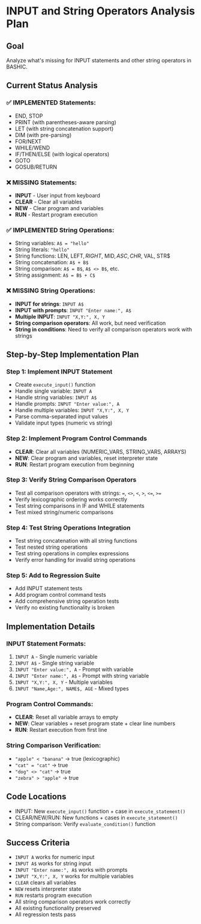 # INPUT and String Operators Analysis Plan

## Goal
Analyze what's missing for INPUT statements and other string operators in BASHIC.

## Current Status Analysis

### ✅ IMPLEMENTED Statements:
- END, STOP
- PRINT (with parentheses-aware parsing)
- LET (with string concatenation support)
- DIM (with pre-parsing)
- FOR/NEXT
- WHILE/WEND
- IF/THEN/ELSE (with logical operators)
- GOTO
- GOSUB/RETURN

### ❌ MISSING Statements:
- **INPUT** - User input from keyboard
- **CLEAR** - Clear all variables
- **NEW** - Clear program and variables
- **RUN** - Restart program execution

### ✅ IMPLEMENTED String Operations:
- String variables: `A$ = "hello"`
- String literals: `"hello"`
- String functions: LEN, LEFT$, RIGHT$, MID$, ASC, CHR$, VAL, STR$
- String concatenation: `A$ + B$`
- String comparison: `A$ = B$`, `A$ <> B$`, etc.
- String assignment: `A$ = B$ + C$`

### ❌ MISSING String Operations:
- **INPUT for strings**: `INPUT A$`
- **INPUT with prompts**: `INPUT "Enter name:", A$`
- **Multiple INPUT**: `INPUT "X,Y:", X, Y`
- **String comparison operators**: All work, but need verification
- **String in conditions**: Need to verify all comparison operators work with strings

## Step-by-Step Implementation Plan

### Step 1: Implement INPUT Statement
- Create `execute_input()` function
- Handle single variable: `INPUT A`
- Handle string variables: `INPUT A$`
- Handle prompts: `INPUT "Enter value:", A`
- Handle multiple variables: `INPUT "X,Y:", X, Y`
- Parse comma-separated input values
- Validate input types (numeric vs string)

### Step 2: Implement Program Control Commands
- **CLEAR**: Clear all variables (NUMERIC_VARS, STRING_VARS, ARRAYS)
- **NEW**: Clear program and variables, reset interpreter state
- **RUN**: Restart program execution from beginning

### Step 3: Verify String Comparison Operators
- Test all comparison operators with strings: `=`, `<>`, `<`, `>`, `<=`, `>=`
- Verify lexicographic ordering works correctly
- Test string comparisons in IF and WHILE statements
- Test mixed string/numeric comparisons

### Step 4: Test String Operations Integration
- Test string concatenation with all string functions
- Test nested string operations
- Test string operations in complex expressions
- Verify error handling for invalid string operations

### Step 5: Add to Regression Suite
- Add INPUT statement tests
- Add program control command tests
- Add comprehensive string operation tests
- Verify no existing functionality is broken

## Implementation Details

### INPUT Statement Formats:
1. `INPUT A` - Single numeric variable
2. `INPUT A$` - Single string variable
3. `INPUT "Enter value:", A` - Prompt with variable
4. `INPUT "Enter name:", A$` - Prompt with string variable
5. `INPUT "X,Y:", X, Y` - Multiple variables
6. `INPUT "Name,Age:", NAME$, AGE` - Mixed types

### Program Control Commands:
- **CLEAR**: Reset all variable arrays to empty
- **NEW**: Clear variables + reset program state + clear line numbers
- **RUN**: Restart execution from first line

### String Comparison Verification:
- `"apple" < "banana"` → true (lexicographic)
- `"cat" = "cat"` → true
- `"dog" <> "cat"` → true
- `"zebra" > "apple"` → true

## Code Locations
- INPUT: New `execute_input()` function + case in `execute_statement()`
- CLEAR/NEW/RUN: New functions + cases in `execute_statement()`
- String comparison: Verify `evaluate_condition()` function

## Success Criteria
- `INPUT A` works for numeric input
- `INPUT A$` works for string input
- `INPUT "Enter name:", A$` works with prompts
- `INPUT "X,Y:", X, Y` works for multiple variables
- `CLEAR` clears all variables
- `NEW` resets interpreter state
- `RUN` restarts program execution
- All string comparison operators work correctly
- All existing functionality preserved
- All regression tests pass

